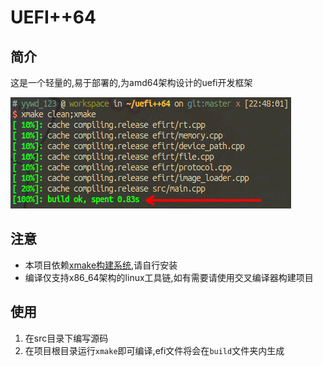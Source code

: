 # UEFI++64

## 简介
这是一个轻量的,易于部署的,为amd64架构设计的uefi开发框架

![构建速度](res/fast_build.png)

## 注意
- 本项目依赖[xmake构建系统](https://xmake.io "xmake官方网站"),请自行安装
- 编译仅支持x86_64架构的linux工具链,如有需要请使用交叉编译器构建项目

## 使用
1. 在src目录下编写源码
2. 在项目根目录运行`xmake`即可编译,efi文件将会在`build`文件夹内生成